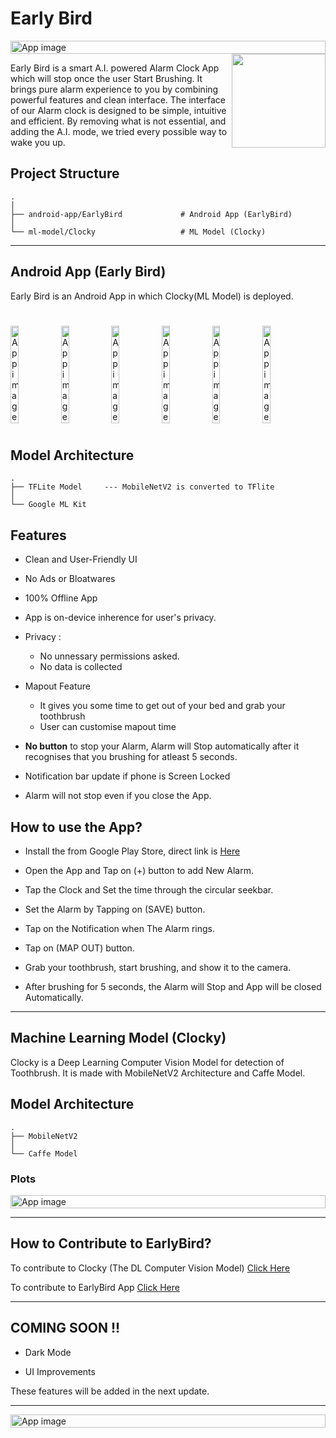 # Early Bird

<div style="display:flex;">
<img alt="App image" src="https://raw.githubusercontent.com/kunal-mahatha/Early-Bird-Private/main/EarlyBird-snaps/Early-Bird-Banner.gif?token=APVZAS776TYWUTTGQLSAIELA4YJ5S" width="100%">
</div>

<img align="right" width="150" height="150" src="https://raw.githubusercontent.com/kunal-mahatha/Early-Bird-Private/main/EarlyBird-snaps/logo2.png?token=APVZASZQUSALBVP5KMPZQCTA4YKDA">


Early Bird is a smart A.I. powered Alarm Clock App which will stop once the user Start Brushing. It brings pure alarm experience to you by combining powerful features and clean interface. The interface of our Alarm clock is designed to be simple, intuitive and efficient. By removing what is not essential, and adding the A.I. mode, we tried every possible way to wake you up.

## Project Structure

    .             
    │
    ├── android-app/EarlyBird             # Android App (EarlyBird)
    │                     
    └── ml-model/Clocky                   # ML Model (Clocky)

-----------------------------------------------------------------------------------------------------------------------------------------------------------
## Android App (Early Bird)
Early Bird is an Android App in which Clocky(ML Model) is deployed.


# 

<div style="display:flex;">
<img alt="App image" src="https://raw.githubusercontent.com/kunal-mahatha/Early-Bird-Private/main/EarlyBird-snaps/1-min.png?token=APVZASZGM22CFCETNLYHHRLA4YKGK" width="16%">
<img alt="App image" src="https://github.com/kunal-mahatha/Early-Bird-Private/blob/main/EarlyBird-snaps/2-min.png?raw=true" width="16%">
<img alt="App image" src="https://github.com/kunal-mahatha/Early-Bird-Private/blob/main/EarlyBird-snaps/3-min.png?raw=true" width="16%">
<img alt="App image" src="https://github.com/kunal-mahatha/Early-Bird-Private/blob/main/EarlyBird-snaps/4-min.png?raw=true" width="16%">
<img alt="App image" src="https://github.com/kunal-mahatha/Early-Bird-Private/blob/main/EarlyBird-snaps/5-min.png?raw=true" width="16%">
<img alt="App image" src="https://github.com/kunal-mahatha/Early-Bird-Private/blob/main/EarlyBird-snaps/6-min.png?raw=true" width="16%">
</div>

#

## Model Architecture

    .
    ├── TFLite Model     --- MobileNetV2 is converted to TFlite
    │
    └── Google ML Kit    
    
## Features
 - Clean and User-Friendly UI
 
 - No Ads or Bloatwares
 - 100% Offline App
 - App is on-device inherence for user's privacy.
 - Privacy :
    - No unnessary permissions asked.
    - No data is collected
 - Mapout Feature
    - It gives you some time to get out of your bed and grab your toothbrush
    - User can customise mapout time
 - **No button** to stop your Alarm, Alarm will Stop automatically after it recognises that you brushing for atleast 5 seconds.
 - Notification bar update if phone is Screen Locked
 - Alarm will not stop even if you close the App.

## How to use the App?
 - Install the from Google Play Store, direct link is [Here]()
  
 - Open the App and Tap on (+) button to add New Alarm.
 - Tap the Clock and Set the time through the circular seekbar.
 - Set the Alarm by Tapping on (SAVE) button.
 - Tap on the Notification when The Alarm rings.
 - Tap on (MAP OUT) button.
 - Grab your toothbrush, start brushing, and show it to the camera.
 - After brushing for 5 seconds, the Alarm will Stop and App will be closed Automatically.

-----------------------------------------------------------------------------------------------------------------------------------------------------------
## Machine Learning Model (Clocky)
Clocky is a Deep Learning Computer Vision Model for detection of Toothbrush. It is made with MobileNetV2 Architecture and Caffe Model.

## Model Architecture

    .
    ├── MobileNetV2      
    │
    └── Caffe Model      

### Plots
<div style="display:flex;">
<img alt="App image" src="https://github.com/kunal-mahatha/Early-Bird-Private/blob/main/EarlyBird-snaps/ebplot.jpg?raw=true" width="100%">
</div>

----------------------------------------------------------------------------------------------------------------------------------------------------------------

## How to Contribute to EarlyBird?
To contribute to Clocky (The DL Computer Vision Model) [Click Here](https://github.com/kunal-mahatha/Early-Bird-Private/tree/main/ml-model)

To contribute to EarlyBird App [Click Here](https://github.com/kunal-mahatha/Early-Bird-Private/tree/main/android-app)

-----------------------------------------------------------------------------------------------------------------------------------------------------------------

## COMING SOON !!
 - Dark Mode
 
 - UI Improvements
 
 These features will be added in the next update.
 
 ---

<div style="display:flex;">
<img alt="App image" src="https://github.com/kunal-mahatha/Early-Bird-Private/blob/main/EarlyBird-snaps/Author.gif?raw=true" width="100%">
</div>

